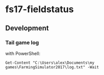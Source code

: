 # fs17-fieldstatus
## Development
### Tail game log
with PowerShell:

`Get-Content "C:\Users\alex\Documents\my games\FarmingSimulator2017\log.txt" -Wait`
